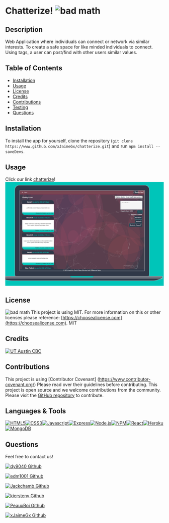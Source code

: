 # Chatterize! ![bad math](https://img.shields.io/badge/License-MIT-blue)

## Description
Web Application where individuals can connect or network via similar interests. 
To create a safe space for like minded individuals to connect. Using tags, a user can post/find with other users similar values.

## Table of Contents

- [Installation](#installation)
- [Usage](#usage)
- [License](#license)
- [Credits](#credits)
- [Contributions](#contributions)
- [Testing](#testing)
- [Questions](#questions)

## Installation
To install the app for yourself, clone the repository (`git clone https://www.github.com/xJaimeGx/chatterize.git`) and run `npm install --saveDevs`.

## Usage
Click our link  [chatterize](https://chatterize123.herokuapp.com/)!
![screenshot](/client/src/assets/image/Capture.PNG "screenshot")

## License
![bad math](https://img.shields.io/badge/License-MIT-blue)
This project is using MIT. For more information on this or other licenses please reference: [https://choosealicense.com](https;//choosealicense.com).
MIT

## Credits
[![UT Austin CBC](https://img.shields.io/badge/-UT%20Austin%20CBC-orange?style=flat-square)](https://techbootcamps.utexas.edu/coding/)

## Contributions
This project is using [Contributor Covenant] (https://www.contributor-covenant.org/) Please read over their guidelines before contributing.
This project is open source and we welcome contributions from the community. Please visit the [GitHub repository](https://github.com/xJaimeGx/chatterize/) to contribute. 

## Languages & Tools 
[![HTML5](https://img.shields.io/badge/HTML5-E34F26?style=flat-square&logo=html5&logoColor=white)](https://www.w3.org/TR/html5/)[![CSS3](https://img.shields.io/badge/CSS3-1572B6?style=flat-square&logo=css3&logoColor=white)](https://www.w3.org/Style/CSS/)[![Javascript](https://img.shields.io/badge/JavaScript-323330?style=flat-square&logo=javascript&logoColor=F7DF1E)](https://www.javascript.com/)[![Express](https://img.shields.io/badge/Express.js-000000?style=flat-square&logo=express&logoColor=white)](https://expressjs.com/)[![Node.js](https://img.shields.io/badge/Node.js-339933?style=flat-square&logo=nodedotjs&logoColor=white)](https://nodejs.org/)[![NPM](https://img.shields.io/badge/NPM-CB3837?style=flat-square&logo=npm&logoColor=white)](https://www.npmjs.com/)[![React](https://img.shields.io/badge/React-20232A?style=flat-square&logo=react&logoColor=61DAFB)](https://reactjs.org/)[![Heroku](https://img.shields.io/badge/Heroku-430098?style=flat-square&logo=heroku&logoColor=white)](https://www.heroku.com/)[![MongoDB](https://img.shields.io/badge/MongoDB-4EA94B?style=flat-square&logo=mongodb&logoColor=white)](https://www.mongodb.com/)

## Questions
Feel free to contact us!

[![dy9040 Github](https://img.shields.io/badge/dy9040-100000?style=flat-square&logo=github&logoColor=white)](https://www.github.com/dy9040)

[![edm1001 Github](https://img.shields.io/badge/edm1001-100000?style=flat-square&logo=github&logoColor=white)](https://www.github.com/edm1001)

[![Jackchamb Github](https://img.shields.io/badge/Jackchamb-100000?style=flat-square&logo=github&logoColor=white)](https://www.github.com/Jackchamb)

[![kierstenv Github](https://img.shields.io/badge/kierstenv-100000?style=flat-square&logo=github&logoColor=white)](https://www.github.com/kierstenv)

[![PeauxBoi Github](https://img.shields.io/badge/PeauxBoi-100000?style=flat-square&logo=github&logoColor=white)](https://www.github.com/PeauxBoi)

[![xJaimeGx Github](https://img.shields.io/badge/xJaimeGx-100000?style=flat-square&logo=github&logoColor=white)](https://www.github.com/xJaimeGx)